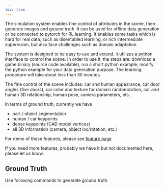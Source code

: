 ```yaml
---
toc: true
---
```


The simulation system enables fine control of attributes in the scene, then generate images and ground truth. It can be used for offline data generation or be connected to pytorch for RL learning. It enables some tasks which is hard for real data, such as disentabled learning, or rich intermediate supervision, but also face challenges such as domain adaptation.

The system is designed to be easy to use and extend. It utilizes a python interface to control the scene. In order to use it, the steps are: download a game binary (source code available), run a short python example, modify the python example for your data generation purpose. The learning procedure will take about less than 30 minutes.

The fine control of the scene includes: car and human appearance, car door angles (five doors), car color and texture for domain randomization, car and human 3D relationship, human pose, camera parameters, etc.


In terms of ground truth, currently we have 

- part / object segmentation
- human / car keypoints
- dense keypoints (CAD model vertices)
- all 3D information (camera, object loc/rotation, etc.) 

For demo of these features, please see [feature page](/docs/feature/)

If you need more features, probably we have it but not documented here, please let us know.

## Ground Truth

Use following commands to generate ground truth.
